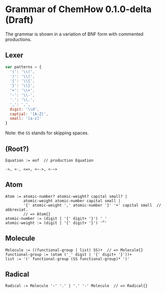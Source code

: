# Grammar of ChemHow 0.1.0-delta (Draft)
The grammar is shown in a variation of BNF form with commented productions.

## Lexer
```js
var patterns = {
  '(': '\\(',
  ')': '\\)',
  '{': '\\{',
  '}': '\\}',
  '+': '\\+',
  '-': '\\-',
  '.': '\\.',
  ',': ',',
  digit: '\\d',
  captial: '[A-Z]',
  small: '[a-z]'
}
```
Note: the `SS` stands for skipping spaces.

## (Root?)
```vbnf
Equation := eof  // production Equation
```
```
->, <-, <=>, <~->, <-~>
```

## Atom
```vbnf
Atom := atomic-number? atomic-weight? capital small? |
        atomic-weight atomic-number capital small |
        '{' atomic-weight ',' atomic-number '}' '+' capital small  // abbreviat.
        // => Atom{}
atomic-number := (digit | '{' digit+ '}') '_'
atomic-weight := (digit | '{' digit+ '}') '^'
```

## Molecule
```vbnf
Molecule := ((functional-group | list) SS)+  // => Molecule{}
functional-group := (atom ('_' digit | '{' digit+ '}'))+
list := '(' functional-group (SS functional-group)* ')'
```

## Radical
```vbnf
Radical := Molecule '-' '.' | '.' '-' Molecule  // => Radical{}
```

